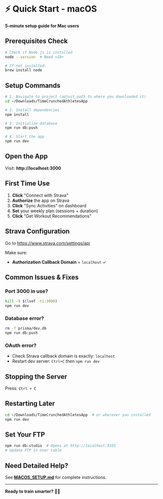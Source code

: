 # ⚡ Quick Start - macOS

**5-minute setup guide for Mac users**

## Prerequisites Check

```bash
# Check if Node.js is installed
node --version  # Need v18+

# If not installed:
brew install node
```

## Setup Commands

```bash
# 1. Navigate to project (adjust path to where you downloaded it)
cd ~/Downloads/TimeCrunchedAthletesApp

# 2. Install dependencies
npm install

# 3. Initialize database
npm run db:push

# 4. Start the app
npm run dev
```

## Open the App

Visit: **http://localhost:3000**

## First Time Use

1. **Click** "Connect with Strava"
2. **Authorize** the app on Strava
3. **Click** "Sync Activities" on dashboard
4. **Set** your weekly plan (sessions + duration)
5. **Click** "Get Workout Recommendations"

## Strava Configuration

Go to https://www.strava.com/settings/api

Make sure:
- **Authorization Callback Domain** = `localhost` ✓

## Common Issues & Fixes

### Port 3000 in use?
```bash
kill -9 $(lsof -ti:3000)
npm run dev
```

### Database error?
```bash
rm -f prisma/dev.db
npm run db:push
```

### OAuth error?
- Check Strava callback domain is exactly: `localhost`
- Restart dev server: `Ctrl+C` then `npm run dev`

## Stopping the Server

Press: `Ctrl + C`

## Restarting Later

```bash
cd ~/Downloads/TimeCrunchedAthletesApp  # or wherever you installed
npm run dev
```

## Set Your FTP

```bash
npm run db:studio  # Opens at http://localhost:5555
# Update FTP in User table
```

## Need Detailed Help?

See **[MACOS_SETUP.md](./MACOS_SETUP.md)** for complete instructions.

---

**Ready to train smarter?** 🚴💪
